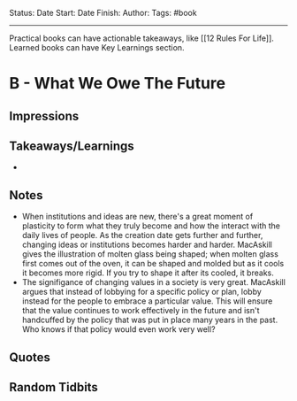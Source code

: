 Status:
Date Start:
Date Finish:
Author:
Tags: #book
***
Practical books can have actionable takeaways, like [[12 Rules For Life]]. Learned books can have Key Learnings section.

# B - What We Owe The Future

## Impressions

## Takeaways/Learnings
- 

## Notes
- When institutions and ideas are new, there's a great moment of plasticity to form what they truly become and how the interact with the daily lives of people. As the creation date gets further and further, changing ideas or institutions becomes harder and harder. MacAskill gives the illustration of molten glass being shaped; when molten glass first comes out of the oven, it can be shaped and molded but as it cools it becomes more rigid. If you try to shape it after its cooled, it breaks.
- The signifigance of changing values in a society is very great. MacAskill argues that instead of lobbying for a specific policy or plan, lobby instead for the people to embrace a particular value. This will ensure that the value continues to work effectively in the future and isn't handcuffed by the policy that was put in place many years in the past. Who knows if that policy would even work very well?



## Quotes

## Random Tidbits
